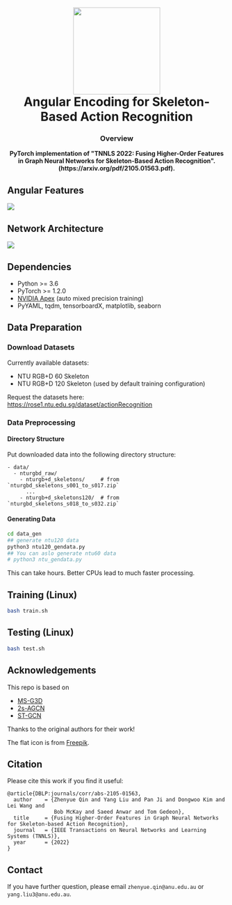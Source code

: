 <h1 align="center">
    <img width="200" height="auto" src="figures/angle.png" />
    <br>
    Angular Encoding for Skeleton-Based Action Recognition
    <br>
</h1>

<h3 align="center">
Overview
</h3>

<p align="center">
<strong align="center">
PyTorch implementation of "TNNLS 2022: Fusing Higher-Order Features in Graph Neural Networks for Skeleton-Based Action Recognition".
(https://arxiv.org/pdf/2105.01563.pdf). 
</strong>
</p>

## Angular Features

<img src="figures/skeletons.png">

## Network Architecture

<img src="figures/Architecture.png">

## Dependencies

- Python >= 3.6
- PyTorch >= 1.2.0
- [NVIDIA Apex](https://github.com/NVIDIA/apex) (auto mixed precision training)
- PyYAML, tqdm, tensorboardX, matplotlib, seaborn

## Data Preparation

### Download Datasets

Currently available datasets:
- NTU RGB+D 60 Skeleton
- NTU RGB+D 120 Skeleton (used by default training configuration)

Request the datasets here: https://rose1.ntu.edu.sg/dataset/actionRecognition


### Data Preprocessing

#### Directory Structure

Put downloaded data into the following directory structure:

```
- data/
  - nturgbd_raw/
    - nturgb+d_skeletons/     # from `nturgbd_skeletons_s001_to_s017.zip`
      ...
    - nturgb+d_skeletons120/  # from `nturgbd_skeletons_s018_to_s032.zip`
```

#### Generating Data

```bash
cd data_gen
## generate ntu120 data
python3 ntu120_gendata.py 
## You can aslo generate ntu60 data
# python3 ntu_gendata.py
```
This can take hours. Better CPUs lead to much faster processing. 

## Training (Linux)
```bash
bash train.sh
```

## Testing (Linux)
```bash
bash test.sh
```

## Acknowledgements

This repo is based on
  - [MS-G3D](https://github.com/kenziyuliu/ms-g3d)
  - [2s-AGCN](https://github.com/lshiwjx/2s-AGCN)
  - [ST-GCN](https://github.com/yysijie/st-gcn)
  
Thanks to the original authors for their work!

The flat icon is from [Freepik](https://www.freepik.com/). 

## Citation

Please cite this work if you find it useful:

```
@article{DBLP:journals/corr/abs-2105-01563,
  author    = {Zhenyue Qin and Yang Liu and Pan Ji and Dongwoo Kim and Lei Wang and
               Bob McKay and Saeed Anwar and Tom Gedeon},
  title     = {Fusing Higher-Order Features in Graph Neural Networks for Skeleton-based Action Recognition},
  journal   = {IEEE Transactions on Neural Networks and Learning Systems (TNNLS)},
  year      = {2022}
}
```


## Contact
If you have further question, please email `zhenyue.qin@anu.edu.au` or `yang.liu3@anu.edu.au`.
